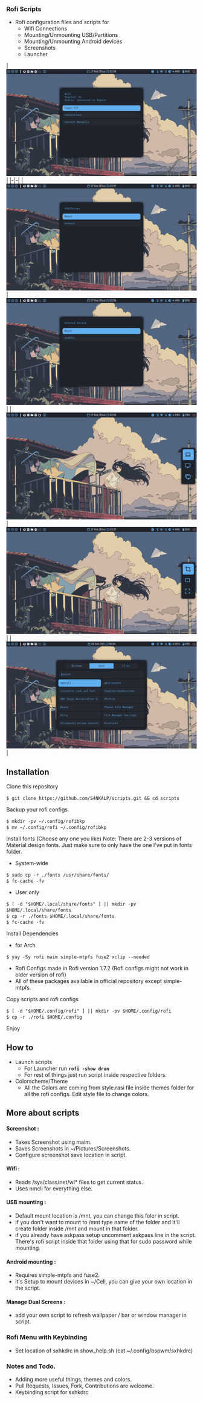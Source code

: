 ### Rofi Scripts

* Rofi configuration files and scripts for
  - Wifi Connections  
  - Mounting/Unmounting USB/Partitions
  - Mounting/Unmounting Android devices
  - Screenshots
  - Launcher


|![img](https://github.com/S4NKALP/scripts/blob/main/assets/Wifi.png)|
|-|-|
|![img](https://github.com/S4NKALP/scripts/blob/main/assets/USBmount.png)|![img](https://github.com/S4NKALP/scripts/blob/main/assets/AndroidMount.png)|
|![img](https://github.com/S4NKALP/scripts/blob/main/assets/Screens.png)|![img](https://github.com/S4NKALP/scripts/blob/main/assets/Screenshot.png)|
|![img](https://github.com/S4NKALP/scripts/blob/main/assets/Launcher.png)|

## Installation
Clone this repository
```
$ git clone https://github.com/S4NKALP/scripts.git && cd scripts
```

Backup your rofi configs. 
```
$ mkdir -pv ~/.config/rofibkp
$ mv ~/.config/rofi ~/.config/rofibkp
```
Install fonts (Choose any one you like)
Note: There are 2-3 versions of Material design fonts. Just make sure to only have the one I've put in fonts folder. 
  - System-wide
```
$ sudo cp -r ./fonts /usr/share/fonts/
$ fc-cache -fv
```
  - User only
```
$ [ -d "$HOME/.local/share/fonts" ] || mkdir -pv $HOME/.local/share/fonts
$ cp -r ./fonts $HOME/.local/share/fonts
$ fc-cache -fv
```

Install Dependencies
  - for Arch 
```
$ yay -Sy rofi maim simple-mtpfs fuse2 xclip --needed
```
  - Rofi Configs made in Rofi version 1.7.2 (Rofi configs might not work in older version of rofi)
  - All of these packages available in official repository except simple-mtpfs.

Copy scripts and rofi configs
```
$ [ -d "$HOME/.config/rofi" ] || mkdir -pv $HOME/.config/rofi
$ cp -r ./rofi $HOME/.config
```
Enjoy

## How to
- Launch scripts
  - For Launcher run **`rofi -show drun`**
  - For rest of things just run script inside respective folders.
- Colorscheme/Theme
  - All the Colors are coming from style.rasi file inside themes folder for all the rofi configs. Edit style file to change colors.

## More about scripts

#### Screenshot :
  - Takes Screenshot using maim.
  - Saves Screenshots in ~/Pictures/Screenshots.
  - Configure screenshot save location in script.

#### Wifi :
  - Reads /sys/class/net/wl* files to get current status.
  - Uses nmcli for everything else.

#### USB mounting :
  - Default mount location is /mnt, you can change this foler in script.
  - If you don't want to mount to /mnt type name of the folder and it'll create folder inside /mnt and mount in that folder.
  - if you already have askpass setup uncomment askpass line in the script. There's rofi script inside that folder using that for sudo password while mounting.

#### Android mounting :
  - Requires simple-mtpfs and fuse2.
  - it's Setup to mount devices in ~/Cell, you can give your own location in the script.

#### Manage Dual Screens :
  - add your own script to refresh wallpaper / bar or window manager in script. 
### Rofi Menu with Keybinding
  - Set location of sxhkdrc in show_help.sh (cat ~/.config/bspwm/sxhkdrc)
### Notes and Todo.
 - Adding more useful things, themes and colors.
 - Pull Requests, Issues, Fork, Contributions are welcome.
 - Keybinding script for sxhkdrc
